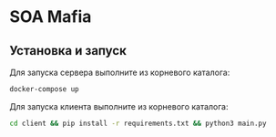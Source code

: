 # SOA Mafia #
## Установка и запуск ##
Для запуска сервера выполните из корневого каталога:
```bash
docker-compose up
``` 
Для запуска клиента выполните из корневого каталога:
```bash
cd client && pip install -r requirements.txt && python3 main.py
``` 